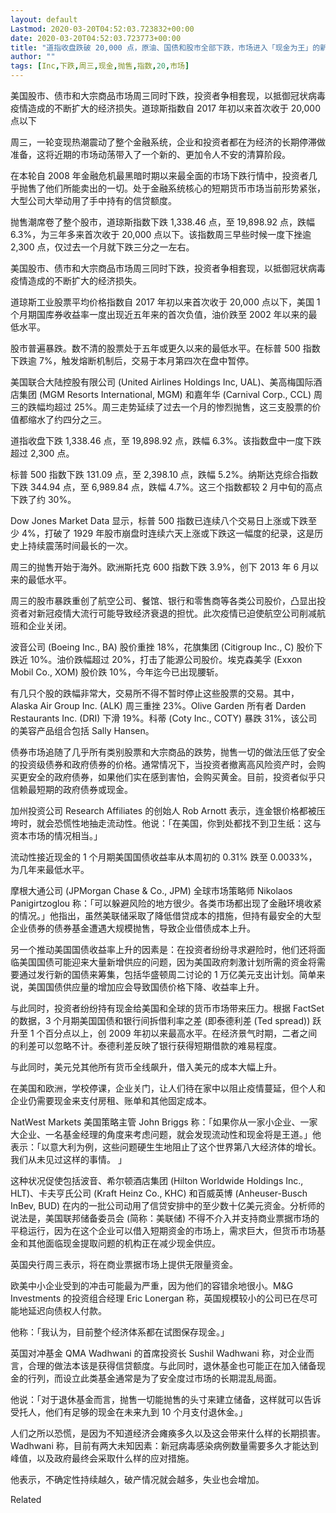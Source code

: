 ```yaml
---
layout: default
Lastmod: 2020-03-20T04:52:03.723832+00:00
date: 2020-03-20T04:52:03.723773+00:00
title: "道指收盘跌破 20,000 点，原油、国债和股市全部下跌，市场进入「现金为王」的新阶段"
author: ""
tags: [Inc,下跌,周三,现金,抛售,指数,20,市场]
---
```


美国股市、债市和大宗商品市场周三同时下跌，投资者争相套现，以抵御冠状病毒疫情造成的不断扩大的经济损失。道琼斯指数自 2017 年初以来首次收于 20,000 点以下

周三，一轮变现热潮震动了整个金融系统，企业和投资者都在为经济的长期停滞做准备，这将近期的市场动荡带入了一个新的、更加令人不安的清算阶段。

在本轮自 2008 年金融危机最黑暗时期以来最全面的市场下跌行情中，投资者几乎抛售了他们所能卖出的一切。处于金融系统核心的短期货币市场当前形势紧张，大型公司大举动用了手中持有的信贷额度。

抛售潮席卷了整个股市，道琼斯指数下跌 1,338.46 点，至 19,898.92 点，跌幅 6.3%，为三年多来首次收于 20,000 点以下。该指数周三早些时候一度下挫逾 2,300 点，仅过去一个月就下跌三分之一左右。

美国股市、债市和大宗商品市场周三同时下跌，投资者争相套现，以抵御冠状病毒疫情造成的不断扩大的经济损失。

道琼斯工业股票平均价格指数自 2017 年初以来首次收于 20,000 点以下，美国 1 个月期国库券收益率一度出现近五年来的首次负值，油价跌至 2002 年以来的最低水平。

股市普遍暴跌。数不清的股票处于五年或更久以来的最低水平。在标普 500 指数下跌逾 7%，触发熔断机制后，交易于本月第四次在盘中暂停。

美国联合大陆控股有限公司 (United Airlines Holdings Inc, UAL)、美高梅国际酒店集团 (MGM Resorts International, MGM) 和嘉年华 (Carnival Corp., CCL) 周三的跌幅均超过 25%。周三走势延续了过去一个月的惨烈抛售，这三支股票的价值都缩水了约四分之三。

道指收盘下跌 1,338.46 点，至 19,898.92 点，跌幅 6.3%。该指数盘中一度下跌超过 2,300 点。

标普 500 指数下跌 131.09 点，至 2,398.10 点，跌幅 5.2%。纳斯达克综合指数下跌 344.94 点，至 6,989.84 点，跌幅 4.7%。这三个指数都较 2 月中旬的高点下跌了约 30%。

Dow Jones Market Data 显示，标普 500 指数已连续八个交易日上涨或下跌至少 4%，打破了 1929 年股市崩盘时连续六天上涨或下跌这一幅度的纪录，这是历史上持续震荡时间最长的一次。

周三的抛售开始于海外。欧洲斯托克 600 指数下跌 3.9%，创下 2013 年 6 月以来的最低水平。

周三的股市暴跌重创了航空公司、餐馆、银行和零售商等各类公司股价，凸显出投资者对新冠疫情大流行可能导致经济衰退的担忧。此次疫情已迫使航空公司削减航班和企业关闭。

波音公司 (Boeing Inc., BA) 股价重挫 18%，花旗集团 (Citigroup Inc., C) 股价下跌近 10%。油价跌幅超过 20%，打击了能源公司股价。埃克森美孚 (Exxon Mobil Co., XOM) 股价跌 10%，今年迄今已出现腰斩。

有几只个股的跌幅非常大，交易所不得不暂时停止这些股票的交易。其中，Alaska Air Group Inc. (ALK) 周三重挫 23%。Olive Garden 所有者 Darden Restaurants Inc. (DRI) 下滑 19%。科蒂 (Coty Inc., COTY) 暴跌 31%，该公司的美容产品组合包括 Sally Hansen。

债券市场追随了几乎所有类别股票和大宗商品的跌势，抛售一切的做法压低了安全的投资级债券和政府债券的价格。通常情况下，当投资者撤离高风险资产时，会购买更安全的政府债券，如果他们实在感到害怕，会购买黄金。目前，投资者似乎只信赖最短期的政府债券或现金。

加州投资公司 Research Affiliates 的创始人 Rob Arnott 表示，连金银价格都被压垮时，就会恐慌性地抽走流动性。他说：「在美国，你到处都找不到卫生纸：这与资本市场的情况相当。」

流动性接近现金的 1 个月期美国国债收益率从本周初的 0.31% 跌至 0.0033%，为几年来最低水平。

摩根大通公司 (JPMorgan Chase & Co., JPM) 全球市场策略师 Nikolaos Panigirtzoglou 称：「可以躲避风险的地方很少。各类市场都出现了金融环境收紧的情况。」他指出，虽然美联储采取了降低借贷成本的措施，但持有最安全的大型企业债券的债券基金遭遇大规模抛售，导致企业借债成本上升。

另一个推动美国国债收益率上升的因素是：在投资者纷纷寻求避险时，他们还将面临美国国债可能迎来大量新增供应的问题，因为美国政府刺激计划所需的资金将需要通过发行新的国债来筹集，包括华盛顿周二讨论的 1 万亿美元支出计划。简单来说，美国国债供应量的增加应会导致国债价格下降、收益率上升。

与此同时，投资者纷纷持有现金给美国和全球的货币市场带来压力。根据 FactSet 的数据，3 个月期美国国债和银行间拆借利率之差 (即泰德利差 (Ted spread)) 跃升至 1 个百分点以上，创 2009 年初以来最高水平。在经济景气时期，二者之间的利差可以忽略不计。泰德利差反映了银行获得短期借款的难易程度。

与此同时，美元兑其他所有货币全线飙升，借入美元的成本大幅上升。

在美国和欧洲，学校停课，企业关门，让人们待在家中以阻止疫情蔓延，但个人和企业仍需要现金来支付房租、账单和其他固定成本。

NatWest Markets 美国策略主管 John Briggs 称：「如果你从一家小企业、一家大企业、一名基金经理的角度来考虑问题，就会发现流动性和现金将是王道。」他表示：「以意大利为例，这些问题硬生生地阻止了这个世界第八大经济体的增长。我们从未见过这样的事情。 」

这种状况促使包括波音、希尔顿酒店集团 (Hilton Worldwide Holdings Inc., HLT)、卡夫亨氏公司 (Kraft Heinz Co., KHC) 和百威英博 (Anheuser-Busch InBev, BUD) 在内的一批公司动用了信贷安排中的至少数十亿美元资金。分析师的说法是，美国联邦储备委员会 (简称：美联储) 不得不介入并支持商业票据市场的平稳运行，因为在这个企业可以借入短期资金的市场上，需求巨大，但货币市场基金和其他面临现金提取问题的机构正在减少现金供应。

英国央行周三表示，将在商业票据市场上提供无限量资金。

欧美中小企业受到的冲击可能最为严重，因为他们的容错余地很小。M&G Investments 的投资组合经理 Eric Lonergan 称，英国规模较小的公司已在尽可能地延迟向债权人付款。

他称：「我认为，目前整个经济体系都在试图保存现金。」

英国对冲基金 QMA Wadhwani 的首席投资长 Sushil Wadhwani 称，对企业而言，合理的做法本该是获得信贷额度。与此同时，退休基金也可能正在加入储备现金的行列，而设立此类基金通常是为了安全度过市场的长期混乱局面。

他说：「对于退休基金而言，抛售一切能抛售的头寸来建立储备，这样就可以告诉受托人，他们有足够的现金在未来九到 10 个月支付退休金。」

人们之所以恐慌，是因为不知道经济会瘫痪多久以及这会带来什么样的长期损害。Wadhwani 称，目前有两大未知因素：新冠病毒感染病例数量需要多久才能达到峰值，以及政府最终会采取什么样的应对措施。

他表示，不确定性持续越久，破产情况就会越多，失业也会增加。

Related

